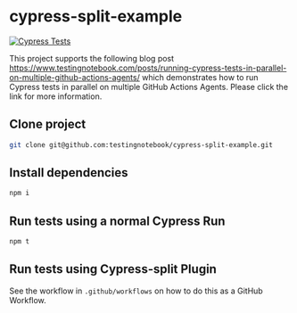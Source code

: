 # cypress-split-example

[![Cypress Tests](https://github.com/testingnotebook/cypress-split-example/actions/workflows/main.yml/badge.svg?branch=main)](https://github.com/testingnotebook/cypress-split-example/actions/workflows/main.yml)

This project supports the following blog post https://www.testingnotebook.com/posts/running-cypress-tests-in-parallel-on-multiple-github-actions-agents/ which demonstrates how to run Cypress tests in parallel on multiple GitHub Actions Agents. Please click the link for more information.

## Clone project

```bash
git clone git@github.com:testingnotebook/cypress-split-example.git
```

## Install dependencies

```bash
npm i
```

## Run tests using a normal Cypress Run

```bash
npm t
```

## Run tests using Cypress-split Plugin

See the workflow in `.github/workflows` on how to do this as a GitHub Workflow.
